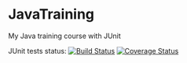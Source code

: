 JavaTraining
============

My Java training course with JUnit

JUnit tests status: 
[![Build Status](https://travis-ci.org/yarixxx/JavaTraining.png)](https://travis-ci.org/yarixxx/JavaTraining)
[![Coverage Status](https://coveralls.io/repos/yarixxx/JavaTraining/badge.png?branch=master)](https://coveralls.io/r/yarixxx/JavaTraining?branch=master)
